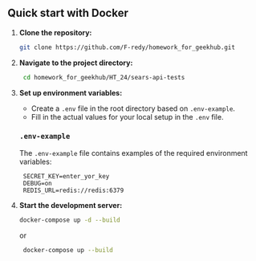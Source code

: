 ## Quick start with Docker

1. **Clone the repository:**

    ```bash
    git clone https://github.com/F-redy/homework_for_geekhub.git
    ```
2. **Navigate to the project directory:**

   ```bash
    cd homework_for_geekhub/HT_24/sears-api-tests
    ```

3. **Set up environment variables:**

    - Create a `.env` file in the root directory based on `.env-example`.
    - Fill in the actual values for your local setup in the `.env` file.
   ### `.env-example`

   The `.env-example` file contains examples of the required environment variables:
   
   ```plaintext
    SECRET_KEY=enter_yor_key
    DEBUG=on
    REDIS_URL=redis://redis:6379
   ```

4. **Start the development server:**

    ```bash
    docker-compose up -d --build
    ```
   or
   ```bash
    docker-compose up --build
    ```